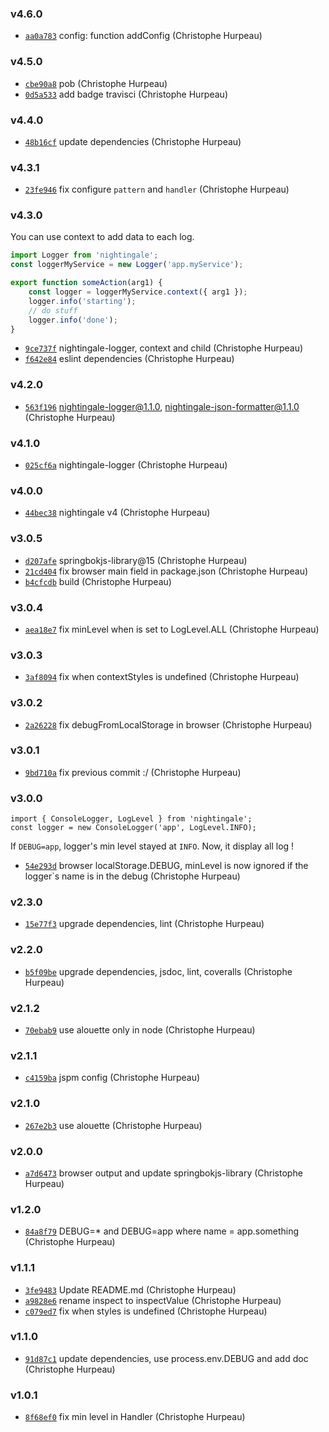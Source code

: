 ### v4.6.0

- [`aa0a783`](https://github.com/nightingalejs/nightingale/commit/aa0a78376d07f6a5ab3b34232bfed1e7ae67c3c2) config: function addConfig (Christophe Hurpeau)

### v4.5.0

- [`cbe90a8`](https://github.com/nightingalejs/nightingale/commit/cbe90a8b997deb9d0301f45723f149f24c699400) pob (Christophe Hurpeau)
- [`0d5a533`](https://github.com/nightingalejs/nightingale/commit/0d5a533212aa811c3a56b390ac20044755a84686) add badge travisci (Christophe Hurpeau)

### v4.4.0

- [`48b16cf`](https://github.com/nightingalejs/nightingale/commit/48b16cf6278427a74efb46c8bd371614bcf26887) update dependencies (Christophe Hurpeau)


### v4.3.1

- [`23fe946`](https://github.com/nightingalejs/nightingale/commit/23fe946813b42d4a8e44496e4de07919e99a4650) fix configure `pattern` and `handler` (Christophe Hurpeau)

### v4.3.0

You can use context to add data to each log.

```js
import Logger from 'nightingale';
const loggerMyService = new Logger('app.myService');

export function someAction(arg1) {
    const logger = loggerMyService.context({ arg1 });
    logger.info('starting');
    // do stuff
    logger.info('done');
}
```

- [`9ce737f`](https://github.com/nightingalejs/nightingale/commit/9ce737f7e10c819c22108f52f0768be4cbc24cfc) nightingale-logger, context and child (Christophe Hurpeau)
- [`f642e84`](https://github.com/nightingalejs/nightingale/commit/f642e8484bab9fdd48d06ea0bb0d2685552b2fc2) eslint dependencies (Christophe Hurpeau)

### v4.2.0

- [`563f196`](https://github.com/nightingalejs/nightingale/commit/563f19664df31908c79accb59f5093db2c0ce717) nightingale-logger@1.1.0, nightingale-json-formatter@1.1.0 (Christophe Hurpeau)

### v4.1.0

- [`025cf6a`](https://github.com/nightingalejs/nightingale/commit/025cf6ad56070e22b92f36fc5b9f5b75713190e2) nightingale-logger (Christophe Hurpeau)

### v4.0.0

- [`44bec38`](https://github.com/nightingalejs/nightingale/commit/44bec38b7f5dcd1ab2afeaee87d0a4c78db6fd29) nightingale v4 (Christophe Hurpeau)

### v3.0.5

- [`d207afe`](https://github.com/christophehurpeau/nightingale/commit/d207afe89c1759f451626285370b7e155f6040e7) springbokjs-library@15 (Christophe Hurpeau)
- [`21cd404`](https://github.com/christophehurpeau/nightingale/commit/21cd4041004597a9f0f0d2cd9fe62886b3ab2896) fix browser main field in package.json (Christophe Hurpeau)
- [`b4cfcdb`](https://github.com/christophehurpeau/nightingale/commit/b4cfcdb935d2f528240a2dd5a4b736cc19f140ac) build (Christophe Hurpeau)

### v3.0.4

- [`aea18e7`](https://github.com/christophehurpeau/nightingale/commit/aea18e71c21cf655d03ab22e92348491c65551d6) fix minLevel when is set to LogLevel.ALL (Christophe Hurpeau)

### v3.0.3

- [`3af8094`](https://github.com/christophehurpeau/nightingale/commit/3af80947085d2fe4e7ed7301821110debd743a53) fix when contextStyles is undefined (Christophe Hurpeau)

### v3.0.2

- [`2a26228`](https://github.com/christophehurpeau/nightingale/commit/2a2622876c4b4dc8d4fa5fddbb86a16a080f5c86) fix debugFromLocalStorage in browser (Christophe Hurpeau)

### v3.0.1

- [`9bd710a`](https://github.com/christophehurpeau/nightingale/commit/9bd710a84875a3c44b51f3134ea02650bd57d04c) fix previous commit :/ (Christophe Hurpeau)

### v3.0.0

```
import { ConsoleLogger, LogLevel } from 'nightingale';
const logger = new ConsoleLogger('app', LogLevel.INFO);
```

If `DEBUG=app`, logger's min level stayed at `INFO`. Now, it display all log !

- [`54e293d`](https://github.com/christophehurpeau/nightingale/commit/54e293da0f159a28e844b6d3aaf1300c8e473c2c) browser localStorage.DEBUG, minLevel is now ignored if the logger`s name is in the debug (Christophe Hurpeau)


### v2.3.0

- [`15e77f3`](https://github.com/christophehurpeau/nightingale/commit/15e77f38c6aede090e9dca2d5ceadeeff322dc20) upgrade dependencies, lint (Christophe Hurpeau)

### v2.2.0

- [`b5f09be`](https://github.com/christophehurpeau/nightingale/commit/b5f09beeaba6007c53501bd69eaf9bfe842528f3) upgrade dependencies, jsdoc, lint, coveralls (Christophe Hurpeau)

### v2.1.2

- [`70ebab9`](https://github.com/christophehurpeau/nightingale/commit/70ebab975c074ea27e082a6e1748ee1e7c75c4da) use alouette only in node (Christophe Hurpeau)

### v2.1.1

- [`c4159ba`](https://github.com/christophehurpeau/nightingale/commit/c4159bace53c3948f024b99fd0985b0934d93361) jspm config (Christophe Hurpeau)

### v2.1.0

- [`267e2b3`](https://github.com/christophehurpeau/nightingale/commit/267e2b3a5b894f12d147f8595f3e4a5ab931310d) use alouette (Christophe Hurpeau)

### v2.0.0

- [`a7d6473`](https://github.com/christophehurpeau/nightingale/commit/a7d6473e9f482066eeb23d3745daf0de3727b19f) browser output and update springbokjs-library (Christophe Hurpeau)

### v1.2.0

- [`84a8f79`](https://github.com/christophehurpeau/nightingale/commit/84a8f79ed312f8e654a36e222bc4d9881fa32d7c) DEBUG=* and DEBUG=app where name = app.something (Christophe Hurpeau)

### v1.1.1

- [`3fe9483`](https://github.com/christophehurpeau/nightingale/commit/3fe9483ce70a4e29a04a1cc43855afa24bd2e4c1) Update README.md (Christophe Hurpeau)
- [`a9828e6`](https://github.com/christophehurpeau/nightingale/commit/a9828e681e2d2e7f3e7a581836c9efa15ed7e637) rename inspect to inspectValue (Christophe Hurpeau)
- [`c079ed7`](https://github.com/christophehurpeau/nightingale/commit/c079ed7273b21dcde4001fdbb008917975e5fb5f) fix when styles is undefined (Christophe Hurpeau)

### v1.1.0

- [`91d87c1`](https://github.com/christophehurpeau/nightingale/commit/91d87c1d13e50fbb5a9ce61885f55dd4d3075d25) update dependencies, use process.env.DEBUG and add doc (Christophe Hurpeau)

### v1.0.1

- [`8f68ef0`](https://github.com/christophehurpeau/nightingale/commit/8f68ef08058b9dcb6413e3884b2576c427bec19f) fix min level in Handler (Christophe Hurpeau)
